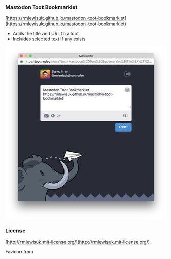 ### Mastodon Toot Bookmarklet

[https://rmlewisuk.github.io/mastodon-toot-bookmarklet](https://rmlewisuk.github.io/mastodon-toot-bookmarklet)

- Adds the title and URL to a toot
- Includes selected text if any exists

![](screenshot.png)

### License 

[http://rmlewisuk.mit-license.org/](http://rmlewisuk.mit-license.org/)

Favicon from 
